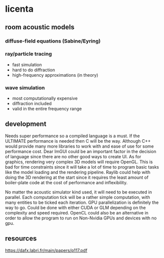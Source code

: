# licenta

## room acoustic models

### diffuse-field equations (Sabine/Eyring)

### ray/particle tracing

- fast simulation
- hard to do diffraction
- high-frequency approximations (in theory)
  
### wave simulation

- most computationally expensive
- diffraction included
- valid in the entire frequency range

## development

Needs super performance so a compiled language is a must. If the ULTIMATE
performance is needed then C will be the way. Although C++ would provide many
more libraries to work with and ease of use for some performance cost. Dear
ImGUI could be an important factor in the decision of language since there are
no other good ways to create UI. As for graphics, rendering very complex 3D
models will require OpenGL. This is bad for time constraints since it will take
a lot of time to program basic tasks like the model loading and the rendering
pipeline. Raylib could help with doing the 3D rendering at the start since it
requires the least amount of boiler-plate code at the cost of performance and
inflexibility.

No matter the acoustic simulator kind used, it will need to be executed in
parallel. Each computation tick will be a rather simple computation, with many
entities to be ticked each iteration. GPU parallelization is definitely the way
to go. Could be done with either CUDA or GLM depending on the complexity and
speed required. OpenCL could also be an alternative in order to allow the
program to run on Non-Nvidia GPUs and devices with no gpu.

## resources
https://dafx.labri.fr/main/papers/p117.pdf
